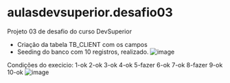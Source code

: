 # aulasdevsuperior.desafio03
Projeto 03 de desafio do curso DevSuperior
- Criação da tabela TB_CLIENT com os campos
- Seeding do banco com 10 registros, realizado.
![image](https://github.com/user-attachments/assets/1444ffdb-0d83-47c2-be95-96c7b558fc88)


Condições do execicio:
1-ok
2-ok
3-ok
4-ok
5-fazer
6-ok
7-ok
8-fazer
9-ok
10-ok
![image](https://github.com/user-attachments/assets/70a408e0-0b43-42e4-8442-01c8b50e6aa7)
